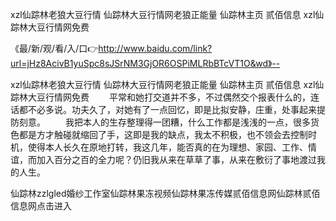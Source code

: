 xzl仙踪林老狼大豆行情
仙踪林大豆行情网老狼正能量
仙踪林主页 贰佰信息
xzl仙踪林大豆行情网免费


《最/新/观/看/入/口👉http://www.baidu.com/link?url=jHz8AcivB1yuSpc8sJSrNM3GjOR6OSPiMLRbBTcVT1O&wd》--

xzl仙踪林老狼大豆行情
仙踪林大豆行情网老狼正能量
仙踪林主页 贰佰信息
xzl仙踪林大豆行情网免费
　　平常和她打交道并不多，不过偶然交个报表什么的，连话都不必多说。功夫久了，对她有了一点回忆，即是比拟安静，庄重，处事起来提防刻意。
　　我把本人的生存整理得一团糟，什么工作都是浅浅的一点，很多货色都是方才触碰就缩回了手，这即是我的缺点，我太不积极，也不领会去控制时机，使得本人长久在原地打转，我这几年，能否真的在为理想、家园、工作、情谊，而加入百分之百的全力呢？仍旧我从来在草草了事，从来在敷衍了事地渡过我的人生。





仙踪林zzlgled婚纱工作室仙踪林果冻视频仙踪林果冻传媒贰佰信息网仙踪林贰佰信息网点击进入
